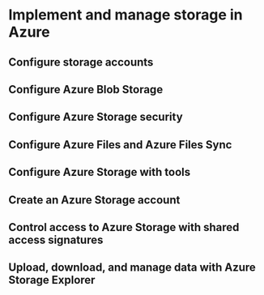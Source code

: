 # Implement and manage storage in Azure

## Configure storage accounts

## Configure Azure Blob Storage

## Configure Azure Storage security

## Configure Azure Files and Azure Files Sync

## Configure Azure Storage with tools

## Create an Azure Storage account

## Control access to Azure Storage with shared access signatures

## Upload, download, and manage data with Azure Storage Explorer

